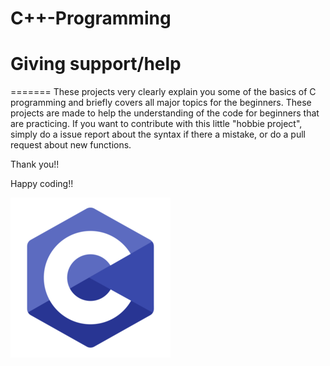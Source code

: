 # C++-Programming

# Giving support/help
=======
These projects very clearly explain you some of the basics of C programming and briefly covers all major topics for the beginners. These projects are made to help the understanding of the code for beginners that are practicing. If you want to contribute with this little "hobbie project", simply do a issue report about the syntax if there a mistake, or do a pull request about new functions.

Thank you!!

Happy coding!!

![](c.png)
